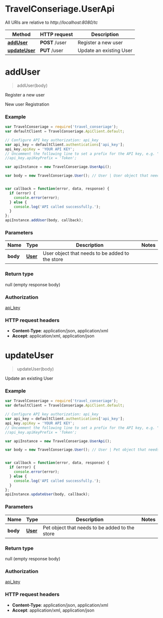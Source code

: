 # TravelConseriage.UserApi

All URIs are relative to *http://localhost:8080/tc*

Method | HTTP request | Description
------------- | ------------- | -------------
[**addUser**](UserApi.md#addUser) | **POST** /user | Register a new user
[**updateUser**](UserApi.md#updateUser) | **PUT** /user | Update an existing User


<a name="addUser"></a>
# **addUser**
> addUser(body)

Register a new user

New user Registration

### Example
```javascript
var TravelConseriage = require('travel_conseriage');
var defaultClient = TravelConseriage.ApiClient.default;

// Configure API key authorization: api_key
var api_key = defaultClient.authentications['api_key'];
api_key.apiKey = 'YOUR API KEY';
// Uncomment the following line to set a prefix for the API key, e.g. "Token" (defaults to null)
//api_key.apiKeyPrefix = 'Token';

var apiInstance = new TravelConseriage.UserApi();

var body = new TravelConseriage.User(); // User | User object that needs to be added to the store


var callback = function(error, data, response) {
  if (error) {
    console.error(error);
  } else {
    console.log('API called successfully.');
  }
};
apiInstance.addUser(body, callback);
```

### Parameters

Name | Type | Description  | Notes
------------- | ------------- | ------------- | -------------
 **body** | [**User**](User.md)| User object that needs to be added to the store | 

### Return type

null (empty response body)

### Authorization

[api_key](../README.md#api_key)

### HTTP request headers

 - **Content-Type**: application/json, application/xml
 - **Accept**: application/xml, application/json

<a name="updateUser"></a>
# **updateUser**
> updateUser(body)

Update an existing User



### Example
```javascript
var TravelConseriage = require('travel_conseriage');
var defaultClient = TravelConseriage.ApiClient.default;

// Configure API key authorization: api_key
var api_key = defaultClient.authentications['api_key'];
api_key.apiKey = 'YOUR API KEY';
// Uncomment the following line to set a prefix for the API key, e.g. "Token" (defaults to null)
//api_key.apiKeyPrefix = 'Token';

var apiInstance = new TravelConseriage.UserApi();

var body = new TravelConseriage.User(); // User | Pet object that needs to be added to the store


var callback = function(error, data, response) {
  if (error) {
    console.error(error);
  } else {
    console.log('API called successfully.');
  }
};
apiInstance.updateUser(body, callback);
```

### Parameters

Name | Type | Description  | Notes
------------- | ------------- | ------------- | -------------
 **body** | [**User**](User.md)| Pet object that needs to be added to the store | 

### Return type

null (empty response body)

### Authorization

[api_key](../README.md#api_key)

### HTTP request headers

 - **Content-Type**: application/json, application/xml
 - **Accept**: application/xml, application/json

